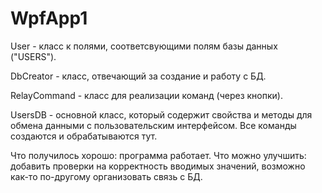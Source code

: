 # WpfApp1

User - класс к полями, соответсвующими полям базы данных ("USERS").

DbCreator - класс, отвечающий за создание и работу с БД.

RelayCommand - класс для реализации команд (через кнопки).

UsersDB - основной класс, который содержит свойства и методы для обмена данными с пользовательским интерфейсом. Все команды создаются и обрабатываются тут.

Что получилось хорошо: программа работает.
Что можно улучшить: добавить проверки на корректность вводимых значений, возможно как-то по-другому организовать связь с БД.
